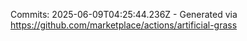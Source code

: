 Commits: 2025-06-09T04:25:44.236Z - Generated via https://github.com/marketplace/actions/artificial-grass
<br>
